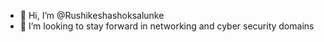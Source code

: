 - 👋 Hi, I’m @Rushikeshashoksalunke
- 💞️ I’m looking to stay forward in networking and cyber security domains
  

<!---
Rushikeshashoksalunke/Rushikeshashoksalunke is a ✨ special ✨ repository because its `README.md` (this file) appears on your GitHub profile.
You can click the Preview link to take a look at your changes.
--->
